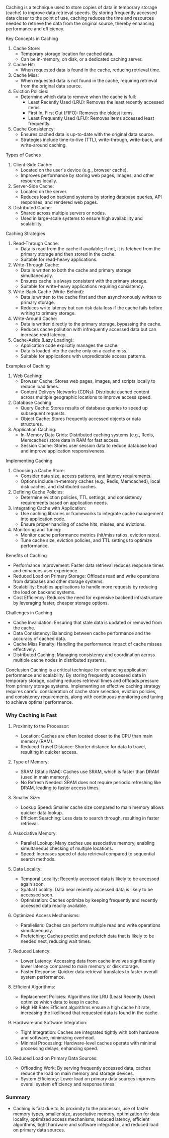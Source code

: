 Caching is a technique used to store copies of data in temporary storage (cache) to improve data retrieval speeds. By storing frequently accessed data closer to the point of use, caching reduces the time and resources needed to retrieve the data from the original source, thereby enhancing performance and efficiency.

Key Concepts in Caching

1. Cache Store:
    * Temporary storage location for cached data.
    * Can be in-memory, on disk, or a dedicated caching server.
2. Cache Hit:
    * When requested data is found in the cache, reducing retrieval time.
3. Cache Miss:
    * When requested data is not found in the cache, requiring retrieval from the original data source.
4. Eviction Policies:
    * Determine which data to remove when the cache is full:
        * Least Recently Used (LRU): Removes the least recently accessed items.
        * First In, First Out (FIFO): Removes the oldest items.
        * Least Frequently Used (LFU): Removes items accessed least frequently.
5. Cache Consistency:
    * Ensures cached data is up-to-date with the original data source.
    * Strategies include time-to-live (TTL), write-through, write-back, and write-around caching.

Types of Caches

1. Client-Side Cache:
    * Located on the user's device (e.g., browser cache).
    * Improves performance by storing web pages, images, and other resources locally.
2. Server-Side Cache:
    * Located on the server.
    * Reduces load on backend systems by storing database queries, API responses, and rendered web pages.
3. Distributed Cache:
    * Shared across multiple servers or nodes.
    * Used in large-scale systems to ensure high availability and scalability.

Caching Strategies
1. Read-Through Cache:
    * Data is read from the cache if available; if not, it is fetched from the primary storage and then stored in the cache.
    * Suitable for read-heavy applications.
2. Write-Through Cache:
    * Data is written to both the cache and primary storage simultaneously.
    * Ensures cache is always consistent with the primary storage.
    * Suitable for write-heavy applications requiring consistency.
3. Write-Back Cache (Write-Behind):
    * Data is written to the cache first and then asynchronously written to primary storage.
    * Reduces write latency but can risk data loss if the cache fails before writing to primary storage.
4. Write-Around Cache:
    * Data is written directly to the primary storage, bypassing the cache.
    * Reduces cache pollution with infrequently accessed data but can increase read latency.
5. Cache-Aside (Lazy Loading):
    * Application code explicitly manages the cache.
    * Data is loaded into the cache only on a cache miss.
    * Suitable for applications with unpredictable access patterns.

Examples of Caching
1. Web Caching:
    * Browser Cache: Stores web pages, images, and scripts locally to reduce load times.
    * Content Delivery Networks (CDNs): Distribute cached content across multiple geographic locations to improve access speed.
2. Database Caching:
    * Query Cache: Stores results of database queries to speed up subsequent requests.
    * Object Cache: Stores frequently accessed objects or data structures.
3. Application Caching:
    * In-Memory Data Grids: Distributed caching systems (e.g., Redis, Memcached) store data in RAM for fast access.
    * Session Cache: Stores user session data to reduce database load and improve application responsiveness.

Implementing Caching
1. Choosing a Cache Store:
    * Consider data size, access patterns, and latency requirements.
    * Options include in-memory caches (e.g., Redis, Memcached), local disk caches, and distributed caches.
2. Defining Cache Policies:
    * Determine eviction policies, TTL settings, and consistency requirements based on application needs.
3. Integrating Cache with Application:
    * Use caching libraries or frameworks to integrate cache management into application code.
    * Ensure proper handling of cache hits, misses, and evictions.
4. Monitoring and Tuning:
    * Monitor cache performance metrics (hit/miss ratios, eviction rates).
    * Tune cache size, eviction policies, and TTL settings to optimize performance.

Benefits of Caching
* Performance Improvement: Faster data retrieval reduces response times and enhances user experience.
* Reduced Load on Primary Storage: Offloads read and write operations from databases and other storage systems.
* Scalability: Enables applications to handle more requests by reducing the load on backend systems.
* Cost Efficiency: Reduces the need for expensive backend infrastructure by leveraging faster, cheaper storage options.

Challenges in Caching
* Cache Invalidation: Ensuring that stale data is updated or removed from the cache.
* Data Consistency: Balancing between cache performance and the accuracy of cached data.
* Cache Miss Penalty: Handling the performance impact of cache misses effectively.
* Distributed Caching: Managing consistency and coordination across multiple cache nodes in distributed systems.

Conclusion
Caching is a critical technique for enhancing application performance and scalability. By storing frequently accessed data in temporary storage, caching reduces retrieval times and offloads pressure from primary storage systems. Implementing an effective caching strategy requires careful consideration of cache store selection, eviction policies, and consistency requirements, along with continuous monitoring and tuning to achieve optimal performance.


### Why Caching is Fast

1. Proximity to the Processor:
   - Location: Caches are often located closer to the CPU than main memory (RAM).
   - Reduced Travel Distance: Shorter distance for data to travel, resulting in quicker access.

2. Type of Memory:
   - SRAM (Static RAM): Caches use SRAM, which is faster than DRAM (used in main memory).
   - No Refresh Needed: SRAM does not require periodic refreshing like DRAM, leading to faster access times.

3. Smaller Size:
   - Lookup Speed: Smaller cache size compared to main memory allows quicker data lookup.
   - Efficient Searching: Less data to search through, resulting in faster retrieval.

4. Associative Memory:
   - Parallel Lookup: Many caches use associative memory, enabling simultaneous checking of multiple locations.
   - Speed: Increases speed of data retrieval compared to sequential search methods.

5. Data Locality:
   - Temporal Locality: Recently accessed data is likely to be accessed again soon.
   - Spatial Locality: Data near recently accessed data is likely to be accessed soon.
   - Optimization: Caches optimize by keeping frequently and recently accessed data readily available.

6. Optimized Access Mechanisms:
   - Parallelism: Caches can perform multiple read and write operations simultaneously.
   - Prefetching: Caches predict and prefetch data that is likely to be needed next, reducing wait times.

7. Reduced Latency:
   - Lower Latency: Accessing data from cache involves significantly lower latency compared to main memory or disk storage.
   - Faster Response: Quicker data retrieval translates to faster overall system performance.

8. Efficient Algorithms:
   - Replacement Policies: Algorithms like LRU (Least Recently Used) optimize which data to keep in cache.
   - High Hit Rate: Efficient algorithms ensure a high cache hit rate, increasing the likelihood that requested data is found in the cache.

9. Hardware and Software Integration:
   - Tight Integration: Caches are integrated tightly with both hardware and software, minimizing overhead.
   - Minimal Processing: Hardware-level caches operate with minimal processing delays, enhancing speed.

10. Reduced Load on Primary Data Sources:
    - Offloading Work: By serving frequently accessed data, caches reduce the load on main memory and storage devices.
    - System Efficiency: Lower load on primary data sources improves overall system efficiency and response times.

### Summary

- Caching is fast due to its proximity to the processor, use of faster memory types, smaller size, associative memory, optimization for data locality, optimized access mechanisms, reduced latency, efficient algorithms, tight hardware and software integration, and reduced load on primary data sources.